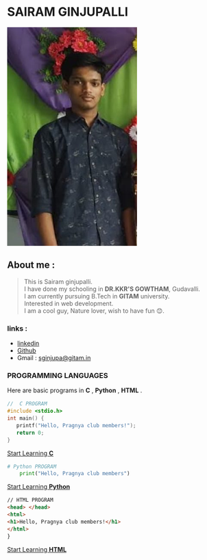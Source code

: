 # SAIRAM GINJUPALLI
![sairam](sairam.jpeg)  
## About me :

> This is Sairam ginjupalli.  
> I have done my schooling in **DR.KKR'S GOWTHAM**, Gudavalli.    
> I am currently pursuing B.Tech in **GITAM** university.  
> Interested in web development.   
> I am a cool guy, Nature lover, wish to have fun 😊.

### links  :
- [linkedin](https://www.linkedin.com/in/sairam-ginjupalli-17087b246/)  
- [Github](https://github.com/sairamginjupalli)
- Gmail : sginjupa@gitam.in

### PROGRAMMING LANGUAGES
Here are basic programs in **C** , **Python** , **HTML** .
``` C
//  C PROGRAM
#include <stdio.h>
int main() {
   printf("Hello, Pragnya club members!");
   return 0;
}
```
[Start  Learning  **C**](https://www.programiz.com/c-programming)
```python
# Python PROGRAM
    print("Hello, Pragnya club members")
```
[Start  Learning  **Python**](https://www.programiz.com/python-programming)
```html
// HTML PROGRAM
<head> </head>
<html>
<h1>Hello, Pragnya club members!</h1> 
</html>
}
```
[Start  Learning  **HTML**](https://www.w3schools.com/html/default.asp)



